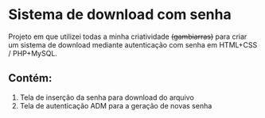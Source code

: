 # Sistema de download com senha
Projeto em que utilizei todas a minha criatividade ~~(gambiarras)~~ para criar um sistema de download mediante autenticação com senha em HTML+CSS / PHP+MySQL.

## Contém:

1. Tela de inserção da senha para download do arquivo
2. Tela de autenticação ADM para a geração de novas senha